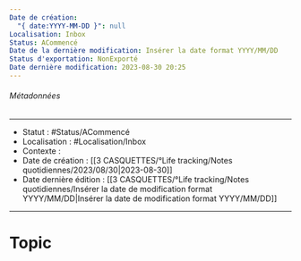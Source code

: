 ```yaml
---
Date de création:
  "{ date:YYYY-MM-DD }": null
Localisation: Inbox
Status: ACommencé
Date de la dernière modification: Insérer la date format YYYY/MM/DD
Status d'exportation: NonExporté
Date dernière modification: 2023-08-30 20:25
---
```

###### Métadonnées
------ ---
- Statut : #Status/ACommencé
- Localisation : #Localisation/Inbox
- Contexte : 
- Date de création : [[3 CASQUETTES/°Life tracking/Notes quotidiennes/2023/08/30|2023-08-30]]
- Date dernière édition : [[3 CASQUETTES/°Life tracking/Notes quotidiennes/Insérer la date de modification format YYYY/MM/DD|Insérer la date de modification format YYYY/MM/DD]]
--- -----
# Topic
